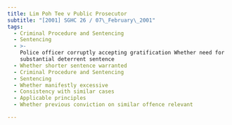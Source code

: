 ```yaml
---
title: Lim Poh Tee v Public Prosecutor
subtitle: "[2001] SGHC 26 / 07\_February\_2001"
tags:
  - Criminal Procedure and Sentencing
  - Sentencing
  - >-
    Police officer corruptly accepting gratification Whether need for
    substantial deterrent sentence
  - Whether shorter sentence warranted
  - Criminal Procedure and Sentencing
  - Sentencing
  - Whether manifestly excessive
  - Consistency with similar cases
  - Applicable principles
  - Whether previous conviction on similar offence relevant

---
```


